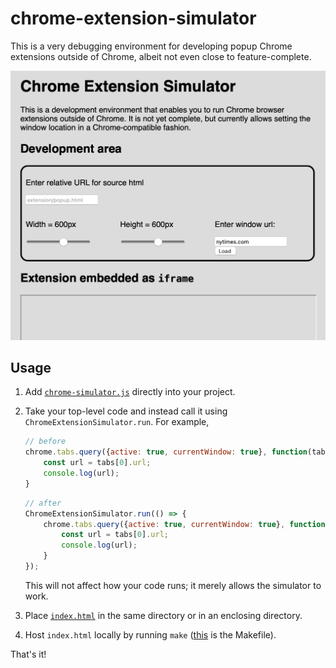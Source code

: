 # chrome-extension-simulator

This is a very debugging environment for developing popup Chrome extensions outside of Chrome, albeit not even close to feature-complete.

![The chrome extension simulator debugging environment](example.png)

## Usage

1. Add [`chrome-simulator.js`](chrome-simulator.js) directly into your project.

2. Take your top-level code and instead call it using `ChromeExtensionSimulator.run`. For example,
    ```js
    // before
    chrome.tabs.query({active: true, currentWindow: true}, function(tabs) {
        const url = tabs[0].url;
        console.log(url);
    }
    ```

    ```js
    // after
    ChromeExtensionSimulator.run(() => {
        chrome.tabs.query({active: true, currentWindow: true}, function(tabs) {
            const url = tabs[0].url;
            console.log(url);
        }
    });
    ```
    This will not affect how your code runs; it merely allows the simulator to work.

3. Place [`index.html`](index.html) in the same directory or in an enclosing directory.

4. Host `index.html` locally by running `make` ([this](Makefile) is the Makefile).

That's it!

